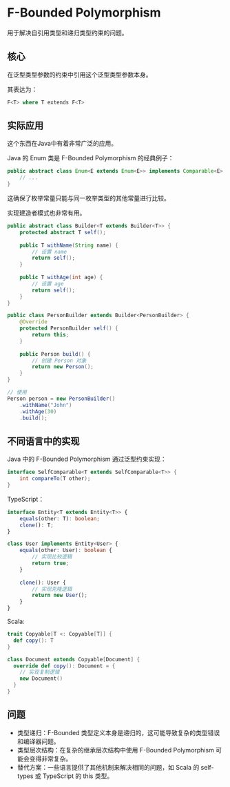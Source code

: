 # F-Bounded Polymorphism

用于解决自引用类型和递归类型约束的问题。

## 核心

在泛型类型参数的约束中引用这个泛型类型参数本身。

其表达为：

```rust
F<T> where T extends F<T>
```

## 实际应用

这个东西在Java中有着非常广泛的应用。

Java 的 Enum 类是 F-Bounded Polymorphism 的经典例子：


```java
public abstract class Enum<E extends Enum<E>> implements Comparable<E> {
    // ...
}
```

这确保了枚举常量只能与同一枚举类型的其他常量进行比较。

实现建造者模式也非常有用。

```java
public abstract class Builder<T extends Builder<T>> {
    protected abstract T self();
    
    public T withName(String name) {
        // 设置 name
        return self();
    }
    
    public T withAge(int age) {
        // 设置 age
        return self();
    }
}

public class PersonBuilder extends Builder<PersonBuilder> {
    @Override
    protected PersonBuilder self() {
        return this;
    }
    
    public Person build() {
        // 创建 Person 对象
        return new Person();
    }
}

// 使用
Person person = new PersonBuilder()
    .withName("John")
    .withAge(30)
    .build();
```

## 不同语言中的实现

Java 中的 F-Bounded Polymorphism 通过泛型约束实现：

```java
interface SelfComparable<T extends SelfComparable<T>> {
    int compareTo(T other);
}
```

TypeScript：

```typescript
interface Entity<T extends Entity<T>> {
    equals(other: T): boolean;
    clone(): T;
}

class User implements Entity<User> {
    equals(other: User): boolean {
        // 实现比较逻辑
        return true;
    }
    
    clone(): User {
        // 实现克隆逻辑
        return new User();
    }
}
```

Scala:

```scala
trait Copyable[T <: Copyable[T]] {
  def copy(): T
}

class Document extends Copyable[Document] {
  override def copy(): Document = {
    // 实现复制逻辑
    new Document()
  }
}
```

## 问题

- 类型递归：F-Bounded 类型定义本身是递归的，这可能导致复杂的类型错误和编译器问题。
- 类型层次结构：在复杂的继承层次结构中使用 F-Bounded Polymorphism 可能会变得非常复杂。
- 替代方案：一些语言提供了其他机制来解决相同的问题，如 Scala 的 self-types 或 TypeScript 的 this 类型。

